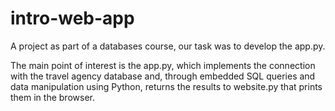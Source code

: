 # intro-web-app
A project as part of a databases course, our task was to develop the app.py.

The main point of interest is the app.py, which implements the connection with the travel agency database and, through embedded SQL queries and data manipulation using Python, returns the results to website.py that prints them in the browser.
